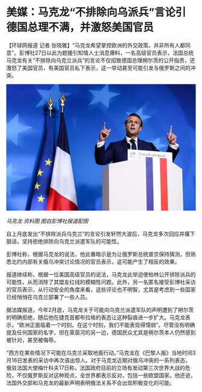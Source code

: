 # 美媒：马克龙“不排除向乌派兵”言论引德国总理不满，并激怒美国官员

【环球网报道 记者
张晓雅】“马克龙希望掌控欧洲的外交政策。并非所有人都同意”。彭博社27日以此为题援引知情人士消息爆料，一名高级官员表示，法国总统马克龙有关“不排除向乌克兰派兵”的言论不仅招致德国总理朔尔茨的公开指责，还激怒了美国官员，有美国官员私下表示，这一举动甚至可能引发与俄罗斯之间的冲突。

![e93bd4909e371628c6f7a3adae978fe4.jpg](https://raw.githubusercontent.com/qqhsx/qqnews_image/main/2024/03/27/美媒：马克龙“不排除向乌派兵”言论引德国总理不满，并激怒美国官员/e93bd4909e371628c6f7a3adae978fe4.jpg)

_马克龙 资料图 图自彭博社报道配图_

自上月底发出“不排除派兵乌克兰”的言论引发轩然大波后，马克龙多次回应并撂下狠话，坚持拒绝排除向乌克兰派遣军队的可能性。

彭博社称，根据马克龙的说法，他此番暗示是为让俄罗斯总统普京保持猜测，但熟悉北约内部有关俄乌冲突讨论情况的官员表示，这可能产生了相反的效果。

报道继续称，根据一位美国高级官员的说法，马克龙此举迫使柏林公开排除派兵的可能性，从而消除了其盟友红线的模糊性问题。此外，另一名匿名接受彭博社采访的官员表示，从行动安全的角度来看，这些评论也不明智，尤其是考虑到一些国家已经悄悄在乌克兰部署了一些人员。

据法媒报道，今年2月底，马克龙关于可能向乌克兰派遣军队的声明遭到了朔尔茨的明确拒绝，随后他在捷克首都布拉格的表态让这种裂痕进一步扩大。马克龙表示，“欧洲正面临着一个时刻。在这个时刻，我们不能表现得懦弱”。尽管没有明确提及任何国家的名字，但在莱茵河的另一边，德国民众尤其是朔尔茨本人仍然感到被针对，甚至被侮辱。

“西方在某些情况下可能在乌克兰采取地面行动。”马克龙在《巴黎人报》当地时间3月16日发表的采访中再次语出惊人。对于马克龙近期对俄乌冲突的一系列表态，俄驻法国大使梅什科夫17日称，法国政府目前的立场有发动第三次世界大战的危险，不仅俄罗斯反对这种观点，全世界都表示反对，包括一些欧盟国家。他还说，法国外交部和马克龙的最新声明表明俄法关系不会出现积极变化的可能。

